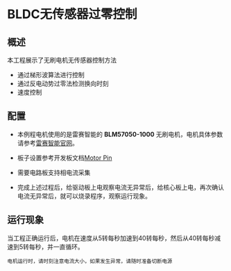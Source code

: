 # BLDC无传感器过零控制

## 概述

本工程展示了无刷电机无传感器控制方法
- 通过梯形波算法进行控制
- 通过反电动势过零法检测换向时刻
- 速度控制

## 配置

- 本例程电机使用的是雷赛智能的 **BLM57050-1000** 无刷电机，电机具体参数请参考[雷赛智能官网](https://leisai.com/)。

- 板子设置参考开发板文档[Motor Pin](lab_board_motor_ctrl_pin)

- 需要电路板支持相电流采集

- 完成上述过程后，给驱动板上电观察电流无异常后，给核心板上电，再次确认电流无异常后，就可以烧录程序，观察运行现象。

## 运行现象

当工程正确运行后，电机在速度从5转每秒加速到40转每秒，然后从40转每秒减速到5转每秒，并一直循环。

```{warning}
电机运行时，请时刻注意电流大小，如果发生异常，请随时准备切断电源
```
